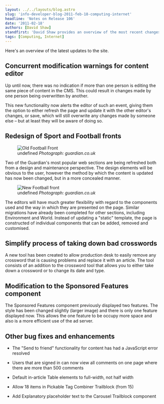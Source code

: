 ```yaml
---
layout: ../../layouts/blog.astro
slug: 'info-developer-blog-2011-feb-18-computing-internet'
headline: 'Notes on Release 106'
date: '2011-02-18'
authors: [David Shaw]
standfirst: 'David Shaw provides an overview of the most recent changes to guardian.co.uk'
tags: [Computing, Internet]
---
```


Here's an overview of the latest updates to the site.

Concurrent modification warnings for content editor
---------------------------------------------------

Up until now, there was no indication if more than one person is editing the same piece of content in the CMS. This could result in changes made by one person being overwritten by another.

This new functionality now alerts the editor of such an event, giving them the option to either refresh the page and update it with the other editor's changes, or save, which will still overwrite any changes made by someone else – but at least they will be aware of doing so.

Redesign of Sport and Football fronts
-------------------------------------


   <figure>
   <img alt="Old Football Front" src="https://i.guim.co.uk/img/static/sys-images/Guardian/Pix/pictures/2011/2/11/1297421314813/footballpre.jpg?width=620&quality=45&auto=format&fit=max&dpr=2&s=f9c0dc4aa269822bff719183a5db1eb1" loading="lazy" />
   <figcaption>
     undefined
    <i>Photograph: guardian.co.uk</i>
    </figcaption>
    </figure>

  
Two of the Guardian's most popular web sections are being refreshed both from a design and maintenance perspective. The design elements will be obvious to the user, however the method by which the content is updated has now been changed, but in a more concealed manner.


   <figure>
   <img alt="New Football front" src="https://i.guim.co.uk/img/static/sys-images/Guardian/Pix/pictures/2011/2/11/1297421330733/footballpost.jpg?width=620&quality=45&auto=format&fit=max&dpr=2&s=7db1268e7fc2ab0be6a85254da1b951b" loading="lazy" />
   <figcaption>
     undefined
    <i>Photograph: guardian.co.uk</i>
    </figcaption>
    </figure>

  
The editors will have much greater flexibility with regard to the components used and the way in which they are presented on the page. Similar migrations have already been completed for other sections, including Environment and World. Instead of updating a "static" template, the page is constructed of individual components that can be added, removed and customised.

Simplify process of taking down bad crosswords
----------------------------------------------

A new tool has been created to allow production desk to easily remove any crossword that is causing problems and replace it with an article. The tool consists of an addition to the crossword tool that allows you to either take down a crossword or to change its date and type.

Modification to the Sponsored Features component
------------------------------------------------

The Sponsored Features component previously displayed two features. The style has been changed slightly (larger image) and there is only one feature displayed now. This allows the one feature to be occupy more space and also is a more efficient use of the ad server.

Other bug fixes and enhancements
--------------------------------

*   The "Send to friend" functionality for content has had a JavaScript error resolved  
    
*   Users that are signed in can now view all comments on one page where there are more than 500 comments  
    
*   Default in-article Table elements to full-width, not half width  
    
*   Allow 18 items in Pickable Tag Combiner Trailblock (from 15)  
    
*   Add Explanatory placeholder text to the Carousel Trailblock component
